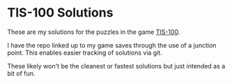 # TIS-100 Solutions

These are my solutions for the puzzles in the game [TIS-100](https://store.steampowered.com/app/370360/).  

I have the repo linked up to my game saves through the use of a junction point. This enables easier tracking of solutions via git.  

These likely won't be the cleanest or fastest solutions but just intended as a bit of fun.